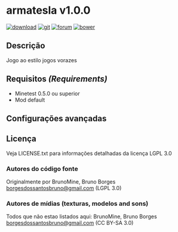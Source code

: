 # armatesla v1.0.0

[![download](https://img.shields.io/github/tag/BrunoMine/armatesla.svg?style=flat-square&label=release)](https://github.com/BrunoMine/armatesla/archive/master.zip)
[![git](https://img.shields.io/badge/git-project-green.svg?style=flat-square)](https://github.com/BrunoMine/armatesla)
[![forum](https://img.shields.io/badge/minetest-mod-green.svg?style=flat-square)](https://forum.minetest.net)
[![bower](https://img.shields.io/badge/bower-mod-green.svg?style=flat-square)](https://minetest-bower.herokuapp.com/mods/armatesla)

## Descrição
Jogo ao estilo jogos vorazes

## Requisitos _(Requirements)_
* Minetest 0.5.0 ou superior
* Mod default

## Configurações avançadas
## Licença
Veja LICENSE.txt para informações detalhadas da licença LGPL 3.0

### Autores do código fonte
Originalmente por BrunoMine, Bruno Borges <borgesdossantosbruno@gmail.com> (LGPL 3.0)

### Autores de mídias (texturas, modelos and sons)
Todos que não estao listados aqui:
BrunoMine, Bruno Borges <borgesdossantosbruno@gmail.com> (CC BY-SA 3.0)


 


